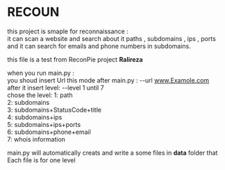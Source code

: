 # RECOUN
this project is smaple for reconnaissance :<br>
it can scan a website and search about it paths , subdomains , ips , ports<br>
and it can search for emails and phone numbers in subdomains.


this file is a test from ReconPie project **Ralireza**<br>

when you run main.py :<br>
you shoud insert Url this mode after main.py : --url www.Examole.com<br>
after it insert level: --level 1 until 7<br>
chose the level:
1: path <br>
2: subdomains <br>
3: subdomains+StatusCode+title <br>
4: subdomains+ips <br>
5: subdomains+ips+ports <br>
6: subdomains+phone+email <br>
7: whois information <br>

main.py will automatically  creats and write a some files in **data** folder that <br>
Each file is for one level
